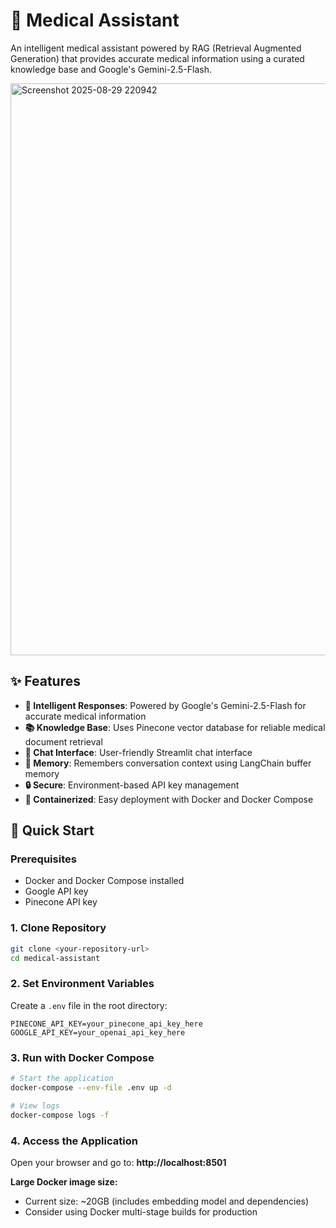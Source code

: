# 🏥 Medical Assistant

An intelligent medical assistant powered by RAG (Retrieval Augmented Generation) that provides accurate medical information using a curated knowledge base and Google's Gemini-2.5-Flash.


<img width="1909" height="915" alt="Screenshot 2025-08-29 220942" src="https://github.com/user-attachments/assets/4c9f3f15-1e1e-421c-b2b7-686db824f778" />

## ✨ Features

- **🤖 Intelligent Responses**: Powered by Google's Gemini-2.5-Flash for accurate medical information
- **📚 Knowledge Base**: Uses Pinecone vector database for reliable medical document retrieval
- **💬 Chat Interface**: User-friendly Streamlit chat interface
- **🧠 Memory**: Remembers conversation context using LangChain buffer memory
- **🔒 Secure**: Environment-based API key management
- **🐳 Containerized**: Easy deployment with Docker and Docker Compose

## 🚀 Quick Start

### Prerequisites

- Docker and Docker Compose installed
- Google API key
- Pinecone API key

### 1. Clone Repository

```bash
git clone <your-repository-url>
cd medical-assistant
```

### 2. Set Environment Variables

Create a `.env` file in the root directory:

```env
PINECONE_API_KEY=your_pinecone_api_key_here
GOOGLE_API_KEY=your_openai_api_key_here
```

### 3. Run with Docker Compose

```bash
# Start the application
docker-compose --env-file .env up -d

# View logs
docker-compose logs -f
```
### 4. Access the Application

Open your browser and go to: **http://localhost:8501**

**Large Docker image size:**
- Current size: ~20GB (includes embedding model and dependencies)
- Consider using Docker multi-stage builds for production

